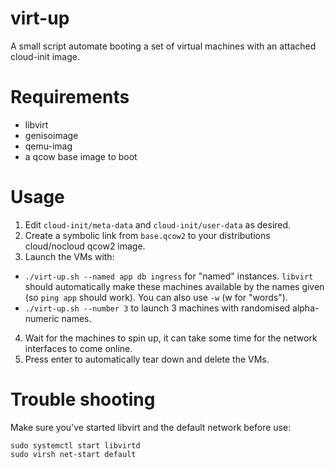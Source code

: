 # virt-up

A small script automate booting a set of virtual machines with an attached
cloud-init image.

# Requirements

- libvirt
- genisoimage
- qemu-imag
- a qcow base image to boot

# Usage

1. Edit `cloud-init/meta-data` and `cloud-init/user-data` as desired.
2. Create a symbolic link from `base.qcow2` to your distributions cloud/nocloud
   qcow2 image.
3. Launch the VMs with:
  - `./virt-up.sh --named app db ingress` for "named" instances. `libvirt`
    should automatically make these machines available by the names given (so
    `ping app` should work). You can also use `-w` (w for "words").
  - `./virt-up.sh --number 3` to launch 3 machines with randomised
    alpha-numeric names.
4. Wait for the machines to spin up, it can take some time for the network
   interfaces to come online.
5. Press enter to automatically tear down and delete the VMs.

# Trouble shooting

Make sure you've started libvirt and the default network before use:

```
sudo systemctl start libvirtd
sudo virsh net-start default
```
